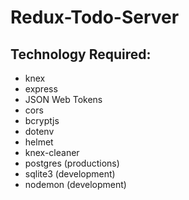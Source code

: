 # Redux-Todo-Server

## Technology Required:

- knex
- express
- JSON Web Tokens
- cors
- bcryptjs
- dotenv
- helmet
- knex-cleaner
- postgres (productions)
- sqlite3 (development)
- nodemon (development)